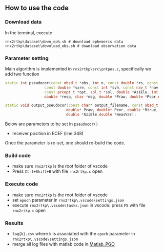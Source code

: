 ## How to use the code

### Download data

In the terminal, execute

```shell
rnx2rtkp\dataset\down_eph.sh # download ephemeris data
rnx2rtkp\dataset\download_obs.sh # download observation data
```

### Parameter setting

Main algorithm is implemented in `rnx2rtkp\src\pntpos.c`, specifically we add two function

```c++
static int pseudocor(const obsd_t *obs, int n, const double *rs, const double *dts,
                  const double *vare, const int *svh, const nav_t *nav,
                  const prcopt_t *opt, sol_t *sol, double *AziEle, int *vsat,
                  double *resp, char *msg, double *Praw, double *Pcor,double *Rtrue, double *measVar);

static void output_pseudocor(const char* output_filename, const obsd_t *obs, int n, double* rs, 
                            double* Praw, double* Pcor, double *Rtrue,
                            double *AziEle,double *measVar);
```

Below are parameters to be set in `pseudocor()`

- receiver position in ECEF (line 348) 

Once the parameter is re-set, one should re-build the code.

### Build code
- make sure `rnx2rtkp` is the root folder of vscode
- Press `Ctrl+Shift+B` with file `rnx2rtkp.c` open

### Execute code

- make sure `rnx2rtkp` is the root folder of vscode
- set `epoch` parameter in `rnx2rtkp\.vscode\settings.json`
- execute `rnx2rtkp\.vscode\tasks.json` in vscode:  press `F5` with file `rnx2rtkp.c` open

### Results

- `log{k}.csv` where `k` is associated with the `epoch` parameter in `rnx2rtkp\.vscode\settings.json`
- merge all log files with matlab code in [Matlab_PGO](https://github.com/JasonYanxx/Matlab_PGO)